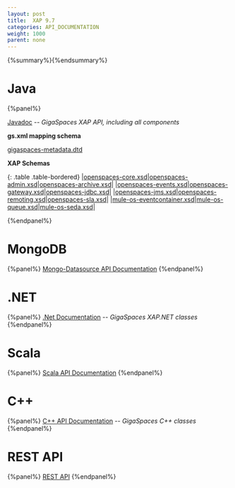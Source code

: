 ```yaml
---
layout: post
title:  XAP 9.7
categories: API_DOCUMENTATION
weight: 1000
parent: none
---
```


{%summary%}{%endsummary%}

# Java

{%panel%}

[Javadoc](http://www.gigaspaces.com/docs/JavaDoc9.7/index.html) -- _GigaSpaces XAP API, including all components_

**gs.xml mapping schema**

[gigaspaces-metadata.dtd](./schema-9.7/gs.html)

**XAP Schemas**

{: .table .table-bordered}
|[openspaces-core.xsd](http://www.openspaces.org/schema/9.7/core/openspaces-core.xsd)|[openspaces-admin.xsd](http://www.openspaces.org/schema/9.7/admin/openspaces-admin.xsd)|[openspaces-archive.xsd](http://www.openspaces.org/schema/9.7/archive/openspaces-archive.xsd)|
|[openspaces-events.xsd](http://www.openspaces.org/schema/9.7/events/openspaces-events.xsd)|[openspaces-gateway.xsd](http://www.openspaces.org/schema/9.7/core/gateway/openspaces-gateway.xsd)|[openspaces-jdbc.xsd](http://www.openspaces.org/schema/9.7/jdbc/openspaces-jdbc.xsd)|
|[openspaces-jms.xsd](http://www.openspaces.org/schema/9.7/jms/openspaces-jms.xsd)|[openspaces-remoting.xsd](http://www.openspaces.org/schema/9.7/remoting/openspaces-remoting.xsd)|[openspaces-sla.xsd](http://www.openspaces.org/schema/9.7/sla/openspaces-sla.xsd)|
|[mule-os-eventcontainer.xsd](http://www.openspaces.org/schema/9.7/mule/mule-os-eventcontainer.xsd)|[mule-os-queue.xsd](http://www.openspaces.org/schema/9.7/mule/mule-os-queue.xsd)|[mule-os-seda.xsd](http://www.openspaces.org/schema/9.7/mule/mule-os-seda.xsd)|


{%endpanel%}

# MongoDB
{%panel%}
[Mongo-Datasource API Documentation](http://www.gigaspaces.com/docs/mongoeds-docs9.7/apidocs/)
{%endpanel%}




# .NET
{%panel%}
[.Net Documentation](http://www.gigaspaces.com/docs/dotnetdocs9.7) -- _GigaSpaces XAP.NET classes_
{%endpanel%}

# Scala
{%panel%}
[Scala API Documentation](http://www.gigaspaces.com/docs/scaladocs9.7)
{%endpanel%}

# C++
{%panel%}
[C+\+ API Documentation](http://www.gigaspaces.com/docs/cppdocs9.7/annotated.html) -- _GigaSpaces C+\+ classes_
{%endpanel%}


# REST API
{%panel%}
[REST API](/xap97/rest-api.html)
{%endpanel%}

